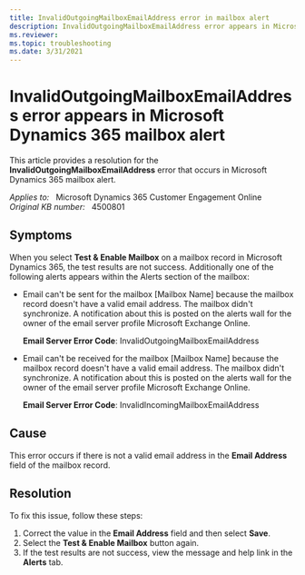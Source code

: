 ```yaml
---
title: InvalidOutgoingMailboxEmailAddress error in mailbox alert
description: InvalidOutgoingMailboxEmailAddress error appears in Microsoft Dynamics 365 mailbox alert.
ms.reviewer: 
ms.topic: troubleshooting
ms.date: 3/31/2021
---
```

# InvalidOutgoingMailboxEmailAddress error appears in Microsoft Dynamics 365 mailbox alert

This article provides a resolution for the **InvalidOutgoingMailboxEmailAddress** error that occurs in Microsoft Dynamics 365 mailbox alert.

_Applies to:_ &nbsp; Microsoft Dynamics 365 Customer Engagement Online  
_Original KB number:_ &nbsp; 4500801

## Symptoms

When you select **Test & Enable Mailbox** on a mailbox record in Microsoft Dynamics 365, the test results are not success. Additionally one of the following alerts appears within the Alerts section of the mailbox:

- Email can't be sent for the mailbox [Mailbox Name] because the mailbox record doesn't have a valid email address. The mailbox didn't synchronize. A notification about this is posted on the alerts wall for the owner of the email server profile Microsoft Exchange Online.

  **Email Server Error Code**: InvalidOutgoingMailboxEmailAddress

- Email can't be received for the mailbox [Mailbox Name] because the mailbox record doesn't have a valid email address. The mailbox didn't synchronize. A notification about this is posted on the alerts wall for the owner of the email server profile Microsoft Exchange Online.

  **Email Server Error Code**: InvalidIncomingMailboxEmailAddress

## Cause

This error occurs if there is not a valid email address in the **Email Address** field of the mailbox record.

## Resolution

To fix this issue, follow these steps:

1. Correct the value in the **Email Address** field and then select **Save**.
2. Select the **Test & Enable Mailbox** button again.
3. If the test results are not success, view the message and help link in the **Alerts** tab.
